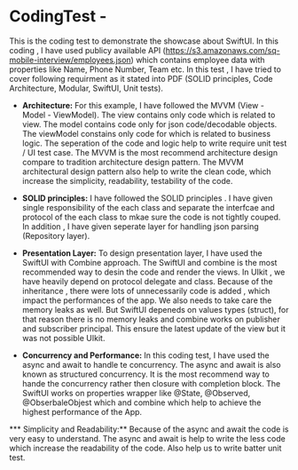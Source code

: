 # CodingTest - 
This is the coding test to demonstrate the showcase about SwiftUI. In this coding , I have used publicy available API (https://s3.amazonaws.com/sq-mobile-interview/employees.json) which contains employee data with properties like Name, Phone Number, Team etc. In this test , I have tried to cover following requirment as it stated into PDF (SOLID principles, Code Architecture, Modular, SwiftUI, Unit tests).

* **Architecture:** For this example, I have followed the MVVM (View - Model - ViewModel). The view contains only code which is related to view. The model contains code only for json code/decodable objects. The viewModel constains only code for which is related to business logic. The seperation of the code and logic  help to write require unit test / UI test case. The MVVM is the most recommend architecture design compare to tradition architecture design pattern. The MVVM architectural design pattern also help to write the clean code, which increase the simplicity, readability, testability of the code.  

* **SOLID principles:** I have followed the SOLID principles . I have given single responsibility of the each class and separate the interfcae and protocol of the each class to mkae sure the code is not tightly couped. In addition , I have given seperate layer for handling json parsing (Repository layer).

* **Presentation Layer:** To design presentation layer, I have used the SwiftUI with Combine approach. The SwiftUI and combine is the most recommended way to desin the code and render the views. In UIkit , we have heavily depend on protocol delegate and class. Because of the inheritance , there were lots of unnecessarily code is added , which impact the performances of the app. We also needs to take care the memory leaks as well. But SwiftUI depeneds on values types (struct), for that reason there is no memory leaks and combine works on publisher and subscriber principal. This ensure the latest update of the view but it was not possible UIkit.

* **Concurrency and Performance:** In this coding test, I have used the async and await to handle te concurrency. The async and await is also known as structured concurrency. It is the most recommend way to hande the concurrency rather then closure with completion block. The SwiftUI works on properties wrapper like @State, @Observed, @ObserbaleObjest which and combine which help to achieve the highest performance of the App.

*** Simplicity and Readability:** Because of the async and await the code is very easy to understand. The async and await is help to write the less code which increase the readability of the code. Also help us to write batter unit test.
